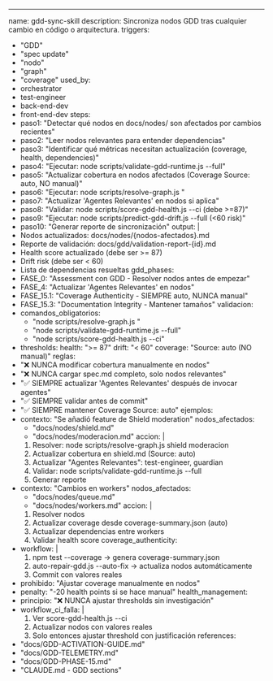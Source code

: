 ---
name: gdd-sync-skill
description: Sincroniza nodos GDD tras cualquier cambio en código o arquitectura.
triggers:
  - "GDD"
  - "spec update"
  - "nodo"
  - "graph"
  - "coverage"
used_by:
  - orchestrator
  - test-engineer
  - back-end-dev
  - front-end-dev
steps:
  - paso1: "Detectar qué nodos en docs/nodes/ son afectados por cambios recientes"
  - paso2: "Leer nodos relevantes para entender dependencias"
  - paso3: "Identificar qué métricas necesitan actualización (coverage, health, dependencies)"
  - paso4: "Ejecutar: node scripts/validate-gdd-runtime.js --full"
  - paso5: "Actualizar cobertura en nodos afectados (Coverage Source: auto, NO manual)"
  - paso6: "Ejecutar: node scripts/resolve-graph.js <nodos-afectados>"
  - paso7: "Actualizar 'Agentes Relevantes' en nodos si aplica"
  - paso8: "Validar: node scripts/score-gdd-health.js --ci (debe >=87)"
  - paso9: "Ejecutar: node scripts/predict-gdd-drift.js --full (<60 risk)"
  - paso10: "Generar reporte de sincronización"
output: |
  - Nodos actualizados: docs/nodes/{nodos-afectados}.md
  - Reporte de validación: docs/gdd/validation-report-{id}.md
  - Health score actualizado (debe ser >= 87)
  - Drift risk (debe ser < 60)
  - Lista de dependencias resueltas
gdd_phases:
  - FASE_0: "Assessment con GDD - Resolver nodos antes de empezar"
  - FASE_4: "Actualizar 'Agentes Relevantes' en nodos"
  - FASE_15.1: "Coverage Authenticity - SIEMPRE auto, NUNCA manual"
  - FASE_15.3: "Documentation Integrity - Mantener tamaños"
validacion:
  - comandos_obligatorios:
      - "node scripts/resolve-graph.js <nodos>"
      - "node scripts/validate-gdd-runtime.js --full"
      - "node scripts/score-gdd-health.js --ci"
  - thresholds:
      health: ">= 87"
      drift: "< 60"
      coverage: "Source: auto (NO manual)"
reglas:
  - "❌ NUNCA modificar cobertura manualmente en nodos"
  - "❌ NUNCA cargar spec.md completo, solo nodos relevantes"
  - "✅ SIEMPRE actualizar 'Agentes Relevantes' después de invocar agentes"
  - "✅ SIEMPRE validar antes de commit"
  - "✅ SIEMPRE mantener Coverage Source: auto"
ejemplos:
  - contexto: "Se añadió feature de Shield moderation"
    nodos_afectados:
      - "docs/nodes/shield.md"
      - "docs/nodes/moderacion.md"
    accion: |
      1. Resolver: node scripts/resolve-graph.js shield moderacion
      2. Actualizar cobertura en shield.md (Source: auto)
      3. Actualizar "Agentes Relevantes": test-engineer, guardian
      4. Validar: node scripts/validate-gdd-runtime.js --full
      5. Generar reporte
  - contexto: "Cambios en workers"
    nodos_afectados:
      - "docs/nodes/queue.md"
      - "docs/nodes/workers.md"
    accion: |
      1. Resolver nodos
      2. Actualizar coverage desde coverage-summary.json (auto)
      3. Actualizar dependencias entre workers
      4. Validar health score
coverage_authenticity:
  - workflow: |
      1. npm test --coverage → genera coverage-summary.json
      2. auto-repair-gdd.js --auto-fix → actualiza nodos automáticamente
      3. Commit con valores reales
  - prohibido: "Ajustar coverage manualmente en nodos"
  - penalty: "-20 health points si se hace manual"
health_management:
  - principio: "❌ NUNCA ajustar thresholds sin investigación"
  - workflow_ci_falla: |
      1. Ver score-gdd-health.js --ci
      2. Actualizar nodos con valores reales
      3. Solo entonces ajustar threshold con justificación
references:
  - "docs/GDD-ACTIVATION-GUIDE.md"
  - "docs/GDD-TELEMETRY.md"
  - "docs/GDD-PHASE-15.md"
  - "CLAUDE.md - GDD sections"

